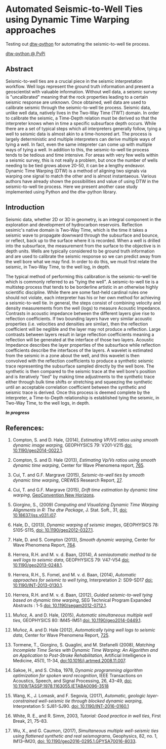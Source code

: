 # Automated Seismic-to-Well Ties using Dynamic Time Warping approaches

Testing out [dtw-python](https://dynamictimewarping.github.io/python/#quickstart) for automating the seismic-to-well tie process.

[dtw-python @ PyPi](https://pypi.org/project/dtw-python/)

## Abstract

Seismic-to-well ties are a crucial piece in the seismic interpretation workflow.  Well logs represent the ground truth information and present a geoscientist with valuable information.  Without well data, a seismic survey is "uncalibrated" meaning that the rock properties leading to a certain seismic response are unknown.  Once obtained, well data are used to calibrate seismic through the seismic-to-well tie process.  Seismic data, unlike well data, natively lives in the Two-Way Time (TWT) domain.  In order to calibrate the seismic, a Time-Depth relation must be derived so that the interpreter knows when in time a specific subsurface depth occurs.  While there are a set of typical steps which all interpreters generally follow, tying a well to seismic data is almost akin to a time-honored art.  The process is largely deterministic and multiple interpreters can derive multiple ways of tying a well.  In fact, even the same intepreter can come up with multiple ways of tying a well.  In addition to this, the seismic-to-well tie process tends to be tedious and time intensive.  For areas with very few wells within a seismic survey, this is not really a problem, but once the number of wells needing to be tied grows above 20-50, it can be a lengthy endeavor.  Dynamic Time Warping (DTW) is a method of aligning two signals via warping one signal to match the other and is almost instantaeous.  Various authors have already shown the possibilities and value of using DTW in the seismic-to-well tie process.  Here we present another case study implemented using Python and the dtw-python library.

## Introduction

Seismic data, whether 2D or 3D in geometry, is an integral component in the exploration and development of hydrocarbon reservoirs.  Reflection sesimic's native domain is Two-Way Time, which is the time it takes a seismic wave to propagate downward through the subsurface and bounce, or reflect, back up to the surface where it is recorded.  When a well is drilled into the subsurface, the measurement from the surface to the objective is in depth units.  Wells are typically considered to be ground truth information and are used to calibrate the seismic response so we can predict away from the well bore what we may find.  In order to do this, we must first relate the seismic, in Two-Way Time, to the well log, in depth.

The typical method of performing this calibration is the seismic-to-well tie which is commonly referred to as "tying the well".  A seismic-to-well tie is a multistep process that tends to be borderline artistic in an otherwise highly scientific discipline.  While there are some fast-held cardinal rules one should not violate, each interpreter has his or her own method for achieving a seismic-to-well tie.  In general, the steps consist of combining velocity and density measurements from the well (logs) to measure Acoustic Impedance.  Contrasts in acoustic impedance between the different layers give rise to reflection coefficients.  If two bounding layers have very similar acoustic properties (i.e. velocities and densities are similar), then the reflection coefficient will be neglible and the layer may not produce a reflection.  Large contrasts between layers result in large reflection coefficients meaning a reflection will be generated at the interface of those two layers.  Acoustic Impedance describes the layer properties of the subsurface while reflection coefficients describe the interfaces of the layers.  A wavelet is estimated from the seismic in a zone about the well, and this wavelet is then convolved with the reflection coefficients to produce a synthetic seismic trace representing the subsurface sampled directly by the well bore.  The synthetic is then compared to the seismic trace at the well bore's position and is iteratively "tied" by making time adjustments to the synthetic trace either through bulk time shifts or stretching and squeezing the synthetic until an acceptable correlation coefficient between the synthetic and seismic trace is derived.  Once this process is deemed complete by the interpreter, a Time-to-Depth relationship is established tying the seismic, in Two-Way Time, to the well logs, in depth.

***In progress***

## References:

1. Compton, S. and D. Hale, (2014), *Estimating VP/VS ratios using smooth dynamic image warping,* GEOPHYSICS 79: V201-V215 [doi: 10.1190/geo2014-0022.1](https://doi.org/10.1190/geo2014-0022.1).

1. Compton, S. and D. Hale (2013), *Estimating Vp/Vs ratios using smooth dynamic time warping*, Center for Wave Phenomena report, [765](https://cwp.mines.edu/wp-content/uploads/sites/112/2019/11/CWP-765.pdf).

1. Cui, T. and G.F. Margrave (2015), *Seismic-to-well ties by smooth dynamic time warping*, CREWES Research Report, [27](https://www.crewes.org/ForOurSponsors/ResearchReports/2015/CRR201511.pdf).

1. Cui, T. and G.F. Margrave (2015), *Drift time estimation by dynamic time warping*, [GeoConvention New Horizons](https://geoconvention.com/wp-content/uploads/abstracts/2015/088_GC2015_Drift_time_estimation_by_dynamic_time_warping.pdf).

1. Giorgino, S., (2009) *Computing and Visualizing Dynamic Time Warping Alignments in R: The dtw Package*, J. Stat. Soft., 31, [doi: 10.18637/jss.v031.i07](https://doi.org/10.18637/jss.v031.i07).

1. Hale, D., (2013), *Dynamic warping of seismic images*, GEOPHYSICS 78: S105-S115, [doi: 10.1190/geo2012-0327.1](https://doi.org/10.1190/geo2012-0327.1).

1. Hale, D. and S. Compton (2013), *Smooth dynamic warping*, Center for Wave Phenomena Report, [764](https://cwp.mines.edu/wp-content/uploads/sites/112/2018/08/CWP-764-min.pdf).

1. Herrera, R.H. and M. v. d. Baan, (2014), *A semiautomatic method to tie well logs to seismic data*, GEOPHYSICS 79: V47-V54 [doi: 10.1190/geo2013-0248.1](https://doi.org/10.1190/geo2013-0248.1).

1. Herrera, R.H.,  S. Fomel, and M. v. d. Baan, (2014), *Automatic approaches for seismic to well tying*, Interpretation 2: SD9-SD17 [doi: 10.1190/INT-2013-0130.1](https://doi.org/10.1190/INT-2013-0130.1).

1. Herrera, R.H. and M. v. d. Baan, (2012), *Guided seismic-to-well tying based on dynamic time warping*, SEG Technical Program Expanded Abstracts : 1-5 [doi: 10.1190/segam2012-0712.1](https://doi.org/10.1190/segam2012-0712.1).

1. Muñoz, A. and D. Hale, (2015), *Automatic simultaneous multiple well ties*, GEOPHYSICS 80: IM45-IM51 [doi: 10.1190/geo2014-0449.1](https://doi.org/10.1190/geo2014-0449.1).

1. Muñoz, A. and D. Hale (2012), *Automatically tying well logs to seismic data*, Center for Wave Phenomena Report, [725](https://cwp.mines.edu/wp-content/uploads/sites/112/2018/08/CWP725-min.pdf).

1. Tormene, T., Giorgino, S. Quaglini, and M. Stefanelli (2008), *Matching Incomplete Time Series with Dynamic Time Warping: An Algorithm and an Application to Post-Stroke Rehabilitation*, Artificial Intelligence in Medicine, 45(1), 11-34, [doi:10.1016/j.artmed.2008.11.007](https://doi.org/10.1016/j.artmed.2008.11.007).

1. Sakoe, H., and S. Chiba, 1978, *Dynamic programming algorithm optimization for spoken word recognition*, IEEE Transactions on Acoustics, Speech, and Signal Processing, 26, 43–49, [doi: 10.1109/TASSP.1978.1163055.IETABA0096-3518](https://doi.org/10.1109/TASSP.1978.1163055.IETABA0096-3518)

1. Wang, K., J. Lomask, and F. Segovia, (2017), *Automatic, geologic layer-constrained well-seismic tie through blocked dynamic warping*, Interpretation 5: SJ81-SJ90. [doi: 10.1190/INT-2016-0160.1](https://doi.org/10.1190/INT-2016-0160.1)

1. White, R. E., and R. Simm, 2003, *Tutorial: Good practice in well ties*, First Break, 21, 75–83.

1. Wu, X., and G. Caumon, (2017), *Simultaneous multiple well-seismic ties using flattened synthetic and real seismograms*, Geophysics, 82, no. 1, IM13–IM20, [doi: 10.1190/geo2016-0295.1.GPYSA70016-8033](https://doi.org/10.1190/geo2016-0295.1.GPYSA70016-8033).


